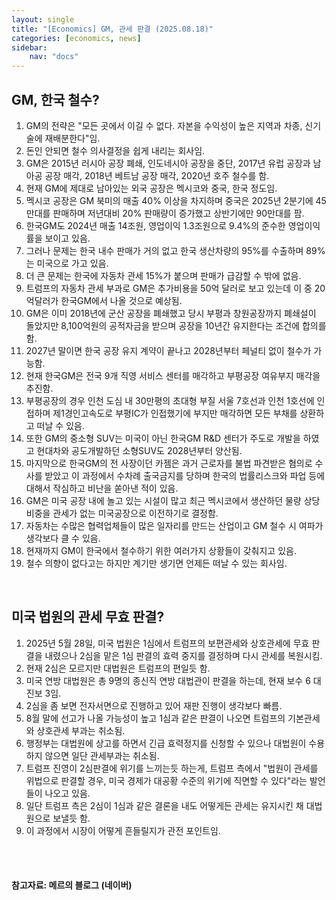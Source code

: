 ```yaml
---
layout: single
title: "[Economics] GM, 관세 판결 (2025.08.18)"
categories: [economics, news]
sidebar:
    nav: "docs"
---
```


## GM, 한국 철수?
1. GM의 전략은 "모든 곳에서 이길 수 없다. 자본을 수익성이 높은 지역과 차종, 신기술에 재배분한다"임.
1. 돈인 안되면 철수 의사결정을 쉽게 내리는 회사임.
1. GM은 2015년 러시아 공장 폐쇄, 인도네시아 공장을 중단, 2017년 유럽 공장과 남아공 공장 매각, 2018년 베트남 공장 매각, 2020년 호주 철수를 함.
1. 현재 GM에 제대로 남아있는 외국 공장은 멕시코와 중국, 한국 정도임.
1. 멕시코 공장은 GM 북미의 매출 40% 이상을 차지하며 중국은 2025년 2분기에 45만대를 판매하며 저년대비 20% 판매량이 증가했고 상반기에만 90만대를 팜.
1. 한국GM도 2024년 매출 14조원, 영업이익 1.3조원으로 9.4%의 준수한 영업이익률을 보이고 있음.
1. 그러나 문제는 한국 내수 판매가 거의 없고 한국 생산차량의 95%를 수출하며 89%는 미국으로 가고 있음.
1. 더 큰 문제는 한국에 자동차 관세 15%가 붙으며 판매가 급감할 수 밖에 없음.
1. 트럼프의 자동차 관세 부과로 GM은 추가비용을 50억 달러로 보고 있는데 이 중 20억달러가 한국GM에서 나올 것으로 예상됨.
1. GM은 이미 2018년에 군산 공장을 폐쇄했고 당시 부평과 창원공장까지 폐쇄설이 돌았지만 8,100억원의 공적자금을 받으며 공장을 10년간 유지한다는 조건에 합의를 함.
1. 2027년 말이면 한국 공장 유지 계약이 끝나고 2028년부터 페널티 없이 철수가 가능함.
1. 현재 한국GM은 전국 9개 직영 서비스 센터를 매각하고 부평공장 여유부지 매각을 추진함.
1. 부평공장의 경우 인천 도심 내 30만평의 초대형 부질 서울 7호선과 인천 1호선에 인접하며 제1경인고속도로 부평IC가 인접했기에 부지만 매각하면 모든 부채를 상환하고 떠날 수 있음.
1. 또한 GM의 중소형 SUV는 미국이 아닌 한국GM R&D 센터가 주도로 개발을 하였고 현대차와 공도개발하던 소형SUV도 2028년부터 양산됨.
1. 마지막으로 한국GM의 전 사장이던 카젬은 과거 근로자를 불법 파견받은 혐의로 수사를 받았고 이 과정에서 수차례 출국금지를 당하며 한국의 법률리스크와 파업 등에 대해서 작심하고 비난을 쏟아낸 적이 있음.
1. GM은 미국 공장 내에 놀고 있는 시설이 많고 최근 멕시코에서 생산하던 물량 상당 비중을 관세가 없는 미국공장으로 이전하기로 결정함.
1. 자동차는 수많은 협력업체들이 많은 일자리를 만드는 산업이고 GM 철수 시 여파가 생각보다 클 수 있음.
1. 현재까지 GM이 한국에서 철수하기 위한 여러가지 상황들이 갖춰지고 있음.
1. 철수 의향이 없다고는 하지만 계기만 생기면 언제든 떠날 수 있는 회사임.

<br/>

## 미국 법원의 관세 무효 판결?
1. 2025년 5월 28일, 미국 법원은 1심에서 트럼프의 보편관세와 상호관세에 무효 판결을 내렸으나 2심을 맡은 1심 판결의 효력 중지를 결정하며 다시 관세를 복원시킴.
1. 현재 2심은 모르지만 대법원은 트럼프의 편일듯 함.
1. 미국 연방 대법원은 총 9명의 종신직 연방 대법관이 판결을 하는데, 현재 보수 6 대 진보 3임.
1. 2심을 좀 보면 전자서면으로 진행하고 있어 재판 진행이 생각보다 빠름.
1. 8월 말에 선고가 나올 가능성이 높고 1심과 같은 판결이 나오면 트럼프의 기본관세와 상호관세 부과는 취소됨.
1. 행정부는 대법원에 상고를 하면서 긴급 효력정지를 신청할 수 있으나 대법원이 수용하지 않으면 일단 관세부과는 취소됨.
1. 트럼프 진영이 2심판결에 위기를 느끼는듯 하는게, 트럼프 측에서 "법원이 관세를 위법으로 판결할 경우, 미국 경제가 대공황 수준의 위기에 직면할 수 있다"라는 발언들이 나오고 있음.
1. 일단 트럼프 측은 2심이 1심과 같은 결론을 내도 어떻게든 관세는 유지시킨 채 대법원으로 보낼듯 함.
1. 이 과정에서 시장이 어떻게 흔들릴지가 관전 포인트임.



<br/>
<br/>

#### 참고자료: 메르의 블로그 (네이버)